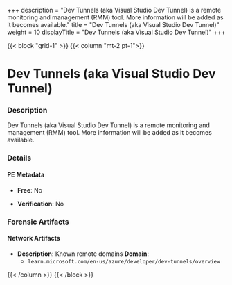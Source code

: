+++
description = "Dev Tunnels (aka Visual Studio Dev Tunnel) is a remote monitoring and management (RMM) tool. More information will be added as it becomes available."
title = "Dev Tunnels (aka Visual Studio Dev Tunnel)"
weight = 10
displayTitle = "Dev Tunnels (aka Visual Studio Dev Tunnel)"
+++


{{< block "grid-1" >}}
{{< column "mt-2 pt-1">}}

# Dev Tunnels (aka Visual Studio Dev Tunnel)


### Description

Dev Tunnels (aka Visual Studio Dev Tunnel) is a remote monitoring and management (RMM) tool. More information will be added as it becomes available.




### Details


#### PE Metadata


- **Free**: No

- **Verification**: No





### Forensic Artifacts




#### Network Artifacts

- **Description**: Known remote domains
  **Domain**:
    - `learn.microsoft.com/en-us/azure/developer/dev-tunnels/overview`








{{< /column >}}
{{< /block >}}
